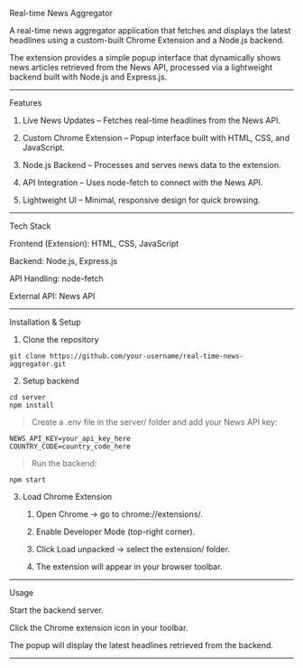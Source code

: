  Real-time News Aggregator 

A real-time news aggregator application that fetches and displays the latest headlines using a custom-built Chrome Extension and a Node.js backend.

The extension provides a simple popup interface that dynamically shows news articles retrieved from the News API, processed via a lightweight backend built with Node.js and Express.js.

---

 Features

 1. Live News Updates – Fetches real-time headlines from the News API.

 2. Custom Chrome Extension – Popup interface built with HTML, CSS, and JavaScript.

 3. Node.js Backend – Processes and serves news data to the extension.

 4. API Integration – Uses node-fetch to connect with the News API.

 5. Lightweight UI – Minimal, responsive design for quick browsing.

---

 Tech Stack

Frontend (Extension): HTML, CSS, JavaScript

Backend: Node.js, Express.js

API Handling: node-fetch

External API: News API

---

 Installation & Setup

1. Clone the repository

```
git clone https://github.com/your-username/real-time-news-aggregator.git
```
2. Setup backend

```
cd server
npm install
```

 > Create a .env file in the server/ folder and add your News API key:

```
NEWS_API_KEY=your_api_key_here
COUNTRY_CODE=country_code_here
```

 > Run the backend:

```
npm start
```

3. Load Chrome Extension

   1. Open Chrome → go to chrome://extensions/.

   2. Enable Developer Mode (top-right corner).

   3. Click Load unpacked → select the extension/ folder.

   4. The extension will appear in your browser toolbar.

---

 Usage

Start the backend server.

Click the Chrome extension icon in your toolbar.

The popup will display the latest headlines retrieved from the backend.

---